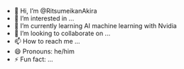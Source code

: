 - 👋 Hi, I’m @RitsumeikanAkira
- 👀 I’m interested in ...
- 🌱 I’m currently learning AI machine learning with Nvidia
- 💞️ I’m looking to collaborate on ...
- 📫 How to reach me ...
- 😄 Pronouns: he/him
- ⚡ Fun fact: ...

<!---
RitsumeikanAkira/RitsumeikanAkira is a ✨ special ✨ repository because its `README.md` (this file) appears on your GitHub profile.
You can click the Preview link to take a look at your changes.
--->
